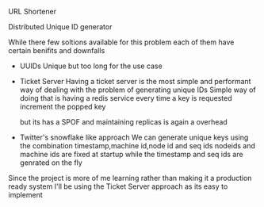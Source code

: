 
URL Shortener



Distributed Unique ID generator

While there few soltions available for this problem each of them have certain benifits
and downfalls

 - UUIDs
   Unique but too long for the use case 

 - Ticket Server
    Having a ticket server is the most simple and performant way of dealing with the problem of generating unique IDs
    Simple way of doing that is having a redis service every time
    a key is requested increment the popped key

     but its has a SPOF and maintaining replicas is again a overhead

 - Twitter's snowflake like approach 
   We can generate unique keys using the combination timestamp,machine id,node id and seq ids
   nodeids and machine ids are fixed at startup while the timestamp and seq ids are genrated on the fly

Since the project is more of me learning rather than making it a production ready system I'll be using the Ticket Server approach as its easy to implement




  